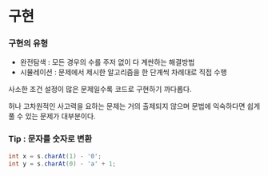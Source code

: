 # 구현



### 구현의 유형

- 완전탐색 : 모든 경우의 수를 주저 없이 다 계싼하는 해결방법
- 시뮬레이션 : 문제에서 제시한 알고리즘을 한 단계씩 차례대로 직접 수행



사소한 조건 설정이 많은 문제일수록 코드로 구현하기 까다롭다.



허나 고차원적인 사고력을 요하는 문제는 거의 출제되지 않으며 문법에 익숙하다면 쉽게 풀 수 있는 문제가 대부분이다.





### Tip : 문자를 숫자로 변환

```java
int x = s.charAt(1) - '0';
int y = s.charAt(0) - 'a' + 1;
```